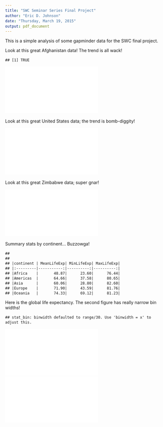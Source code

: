 ```yaml
---
title: "SWC Seminar Series Final Project"
author: "Eric D. Johnson"
date: "Thursday, March 19, 2015"
output: pdf_document
---
```


This is a simple analysis of some gapminder data for the SWC final project.


Look at this great Afghanistan data! The trend is all wack!


```
## [1] TRUE
```

![plot of chunk unnamed-chunk-1](GapMinder_rMarkdown_files/figure-latex/unnamed-chunk-1.pdf) 

Look at this great United States data; the trend is bomb-diggity!

![plot of chunk unnamed-chunk-2](GapMinder_rMarkdown_files/figure-latex/unnamed-chunk-2.pdf) 

Look at this great Zimbabwe data; super gnar!

![plot of chunk unnamed-chunk-3](GapMinder_rMarkdown_files/figure-latex/unnamed-chunk-3.pdf) 

Summary stats by continent... Buzzowga!


```
## 
## 
## |continent | MeanLifeExp| MinLifeExp| MaxLifeExp|
## |:---------|-----------:|----------:|----------:|
## |Africa    |       48.87|      23.60|      76.44|
## |Americas  |       64.66|      37.58|      80.65|
## |Asia      |       60.06|      28.80|      82.60|
## |Europe    |       71.90|      43.59|      81.76|
## |Oceania   |       74.33|      69.12|      81.23|
```




Here is the global life expectancy. The second figure has really narrow bin widths!


```
## stat_bin: binwidth defaulted to range/30. Use 'binwidth = x' to adjust this.
```

![plot of chunk unnamed-chunk-4](GapMinder_rMarkdown_files/figure-latex/unnamed-chunk-41.pdf) ![plot of chunk unnamed-chunk-4](GapMinder_rMarkdown_files/figure-latex/unnamed-chunk-42.pdf) 
